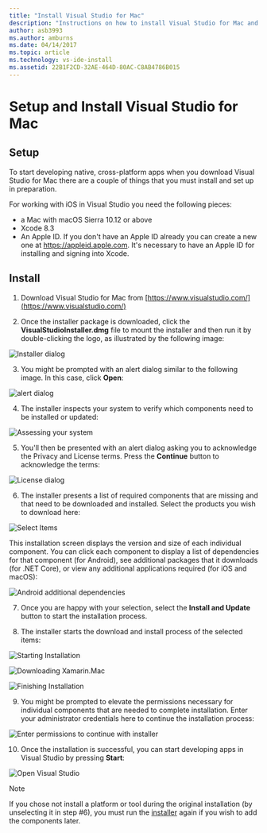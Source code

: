 ```yaml
---
title: "Install Visual Studio for Mac"
description: "Instructions on how to install Visual Studio for Mac and additional components required for cross-platform development."
author: asb3993
ms.author: amburns
ms.date: 04/14/2017
ms.topic: article
ms.technology: vs-ide-install
ms.assetid: 22B1F2CD-32AE-464D-80AC-C8AB4786B015
---
```


# Setup and Install Visual Studio for Mac

## Setup

To start developing native, cross-platform apps when you download Visual Studio for Mac there are a couple of things that you must install and set up in preparation.

For working with iOS in Visual Studio you need the following pieces:

* a Mac with macOS Sierra 10.12 or above
* Xcode 8.3
* An Apple ID. If you don't have an Apple ID already you can create a new one at https://appleid.apple.com. It's necessary to have an Apple ID for installing and signing into Xcode.

## Install

1. Download Visual Studio for Mac from [https://www.visualstudio.com/](https://www.visualstudio.com/)

2. Once the installer package is downloaded, click the **VisualStudioInstaller.dmg** file to mount the installer and then run it by double-clicking the logo, as illustrated by the following image:

  ![Installer dialog](media/installer-image1.png)

3. You might be prompted with an alert dialog similar to the following image. In this case, click **Open**:

  ![alert dialog](media/installer-image2.png)

4. The installer inspects your system to verify which components need to be installed or updated:

  ![Assessing your system](media/installer-image3.png)

5. You'll then be presented with an alert dialog asking you to acknowledge the Privacy and License terms. Press the **Continue** button to acknowledge the terms:

  ![License dialog](media/installer-image4.png)

6. The installer presents a list of required components that are missing and that need to be downloaded and installed. Select the products you wish to download here:

  ![Select Items](media/installer-image5.png)

  This installation screen displays the version and size of each individual component. You can click each component to display a list of dependencies for that component (for Android), see additional packages that it downloads (for .NET Core), or view any additional applications required (for iOS and macOS):

  ![Android additional dependencies](media/installer-image6.png)

7. Once you are happy with your selection, select the **Install and Update** button to start the installation process.

8. The installer starts the download and install process of the selected items:

  ![Starting Installation](media/installer-image7.png)

  ![Downloading Xamarin.Mac](media/installer-image8.png)

  ![Finishing Installation](media/installer-image9.png)

9. You might be prompted to elevate the permissions necessary for individual components that are needed to complete installation. Enter your administrator credentials here to continue the installation process:

  ![Enter permissions to continue with installer](media/installer-image10.png)

10. Once the installation is successful, you can start developing apps in Visual Studio by pressing **Start**:

  ![Open Visual Studio](media/installer-image11.png)

> [!NOTE]
If you chose not install a platform or tool during the original installation (by unselecting it in step #6), you must run the [installer](https://www.visualstudio.com/vs/) again if you wish to add the components later.
